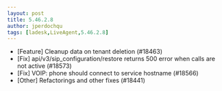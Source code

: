 ```yaml
---
layout: post
title: 5.46.2.8
author: jperdochqu
tags: [ladesk,LiveAgent,5.46.2.8]
---
```

- [Feature] Cleanup data on tenant deletion (#18463)
- [Fix] api/v3/sip_configuration/restore returns 500 error when calls are not active (#18573)
- [Fix] VOIP: phone should connect to service hostname (#18566)
- [Other] Refactorings and other fixes (#18441)